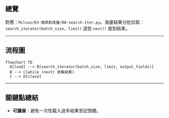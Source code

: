 ## 總覽

對應：`Milvus/03-搜索和度量/08-search-iter.py`。海量結果分批拉取：`search_iterator(batch_size, limit)` 逐批 `next()` 直到結束。

---

## 流程圖

```mermaid
flowchart TD
  A[load] --> B[search_iterator(batch_size, limit, output_fields)]
  B --> C[while (next) 收集結果]
  C --> D[close]
```

---

## 關鍵點總結

- **可擴展**：避免一次性載入過多結果至記憶體。


